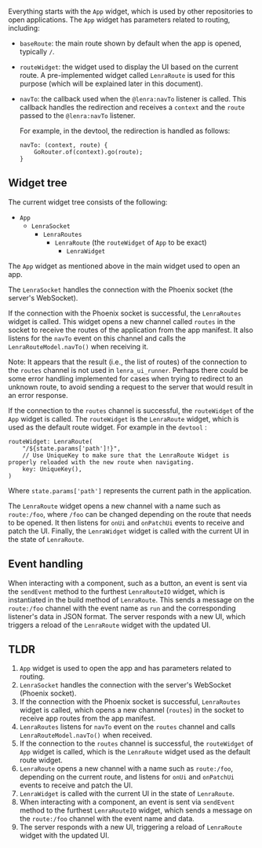 Everything starts with the `App` widget, which is used by other repositories to open applications. The `App` widget has parameters related to routing, including:
- `baseRoute`: the main route shown by default when the app is opened, typically `/`.
- `routeWidget`: the widget used to display the UI based on the current route. A pre-implemented widget called `LenraRoute` is used for this purpose (which will be explained later in this document).
- `navTo`: the callback used when the `@lenra:navTo` listener is called. This callback handles the redirection and receives a `context` and the `route` passed to the `@lenra:navTo` listener.
    
    For example, in the devtool, the redirection is handled as follows:
    ```flutter
    navTo: (context, route) {
        GoRouter.of(context).go(route);
    }
    ```

## Widget tree

The current widget tree consists of the following:


- `App`
    - `LenraSocket`
        - `LenraRoutes`
            - `LenraRoute` (the `routeWidget` of `App` to be exact)
                - `LenraWidget`

The `App` widget as mentioned above in the main widget used to open an app.

The `LenraSocket` handles the connection with the Phoenix socket (the server's WebSocket).

If the connection with the Phoenix socket is successful, the `LenraRoutes` widget is called. This widget opens a new channel called `routes` in the socket to receive the routes of the application from the app manifest. It also listens for the `navTo` event on this channel and calls the `LenraRouteModel.navTo()` when receiving it. 

Note: It appears that the result (i.e., the list of routes) of the connection to the `routes` channel is not used in `lenra_ui_runner`. Perhaps there could be some error handling implemented for cases when trying to redirect to an unknown route, to avoid sending a request to the server that would result in an error response.

If the connection to the `routes` channel is successful, the `routeWidget` of the `App` widget is called. The `routeWidget` is the `LenraRoute` widget, which is used as the default route widget. For example in the `devtool` :
```flutter
routeWidget: LenraRoute(
    "/${state.params['path']!}",
    // Use UniqueKey to make sure that the LenraRoute Widget is properly reloaded with the new route when navigating.
    key: UniqueKey(),
)
```

Where `state.params['path']` represents the current path in the application.

The `LenraRoute` widget opens a new channel with a name such as `route:/foo`, where `/foo` can be changed depending on the route that needs to be opened. It then listens for `onUi` and `onPatchUi` events to receive and patch the UI. Finally, the `LenraWidget` widget is called with the current UI in the state of `LenraRoute`.

## Event handling

When interacting with a component, such as a button, an event is sent via the `sendEvent` method to the furthest `LenraRouteIO` widget, which is instantiated in the build method of `LenraRoute`. This sends a message on the `route:/foo` channel with the event name as `run` and the corresponding listener's data in JSON format. The server responds with a new UI, which triggers a reload of the `LenraRoute` widget with the updated UI.

## TLDR 

1. `App` widget is used to open the app and has parameters related to routing.
2. `LenraSocket` handles the connection with the server's WebSocket (Phoenix socket).
3. If the connection with the Phoenix socket is successful, `LenraRoutes` widget is called, which opens a new channel (`routes`) in the socket to receive app routes from the app manifest.
4. `LenraRoutes` listens for `navTo` event on the `routes` channel and calls `LenraRouteModel.navTo()` when received.
5. If the connection to the `routes` channel is successful, the `routeWidget` of `App` widget is called, which is the `LenraRoute` widget used as the default route widget.
6. `LenraRoute` opens a new channel with a name such as `route:/foo`, depending on the current route, and listens for `onUi` and `onPatchUi` events to receive and patch the UI.
7. `LenraWidget` is called with the current UI in the state of `LenraRoute`.
8. When interacting with a component, an event is sent via `sendEvent` method to the furthest `LenraRouteIO` widget, which sends a message on the `route:/foo` channel with the event name and data.
9. The server responds with a new UI, triggering a reload of `LenraRoute` widget with the updated UI.